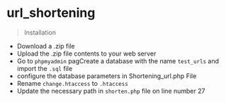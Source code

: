 # url_shortening

> Installation 
- Download a .zip file
- Upload the .zip  file contents to your web server
- Go to `phpmyadmin` pagCreate a database with the name `test_urls` and import the `.sql` file 
- configure the database parameters in Shortening_url.php File
- Rename `change.htaccess` to `.htaccess`
- Update the necessary path in `shorten.php` file on line number 27




